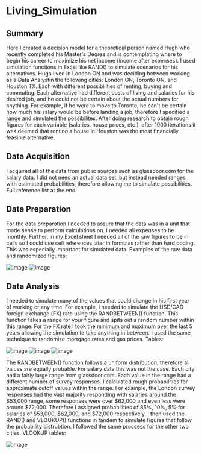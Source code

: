 # Living_Simulation
## Summary
Here I created a decision model for a theoretical person named Hugh who recently completed his Master's Degree and is contemplating where to begin his career to maximize his net income (income after expenses). I used simulation functions in Excel like RAND() to simulate scenarios for his alternatives. Hugh lived in London ON and was deciding between working as a Data Analystin the following cities: London ON, Toronto ON, and Houston TX. Each with different possibilities of renting, buying and commuting. Each alternative had different costs of living and salaries for his desired job, and he could not be certain about the actual numbers for anything. For example, if he were to move to Toronto, he can't be certain how much his salary would be before landing a job, therefore I specified a range and simulated the possibilites. After doing research to obtain rough figures for each variable (salaries, house prices, etc.), after 1000 iterations it was deemed that renting a house in Houston was the most financially feasible alternative.

## Data Acquisition
I acquired all of the data from public sources such as glassdoor.com for the salary data. I did not need an actual data set, but instead needed ranges with estimated probabilities, therefore allowing me to simulate possibilities. Full reference list at the end.

## Data Preparation
For the data preparation I needed to assure that the data was in a unit that made sense to perform calculations on. I needed all expenses to be monthly. Further, in my Excel sheet I needed all of the raw figures to be in cells so I could use cell references later in formulas rather than hard coding. This was especially important for simulated data.
Examples of the raw data and randomized figures:

![image](https://github.com/kaven611/Living_Simulation/assets/156690481/08481e6a-c706-4eec-9624-45d6377d1f76)
![image](https://github.com/kaven611/Living_Simulation/assets/156690481/c676f2c1-7c7e-4897-9222-da5a36856ff0)

## Data Analysis
 I needed to simulate many of the values that could change in his first year of working or any time. For example, I needed to simulate the USD/CAD foreign exchange (FX) rate using the RANDBETWEEN() function. This function takes a range for your figure and spits out a random number within this range. For the FX rate  I took the minimum and maximum over the last 5 years allowing the simulation to take anything in between. I used the same technique to randomize mortgage rates and gas prices. Tables:

 ![image](https://github.com/kaven611/Living_Simulation/assets/156690481/874c9c5d-5e27-443b-97f0-667c9183c395)
![image](https://github.com/kaven611/Living_Simulation/assets/156690481/d6f53684-c345-458d-a381-ca52fcdcecb0)
![image](https://github.com/kaven611/Living_Simulation/assets/156690481/d85293a2-ba5a-4b00-9303-4d3275fbe345)


The RANDBETWEEN() function follows a uniform distribution, therefore all values are equally probable. For salary data this was not the case. Each city had a fairly large range from glassdoor.com. Each value in the range had a different number of survey responses. I calculated rough probabilities for approximate cutoff values within the range. For example, the London survey responses had the vast majority responding with salaries around the $53,000 range, some responses were over $62,000 and even less were around $72,000. Therefore I assigned probabilities of 85%, 10%, 5% for salaries of $53,000, $62,000, and $72,000 respectively. I then used the RAND() and VLOOKUP() functions in tandem to simulate figures that follow the probability distrubtion. I followed the same proccess for the other two cities. VLOOKUP tables:

![image](https://github.com/kaven611/Living_Simulation/assets/156690481/ec0983f0-5877-4941-bf60-09ff8fc95524)
